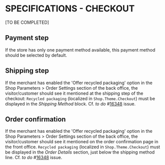 # **SPECIFICATIONS - CHECKOUT**


[TO BE COMPLETED]

## Payment step

If the store has only one payment method available, this payment method should be selected by default.


## Shipping step

If the merchant has enabled the 'Offer recycled packaging' option in the Shop Parameters > Order Settings section of the back office, the visitor/customer should see it mentioned at the shipping step of the checkout: `Recycled packaging` (localized in `Shop.Theme.Checkout`) must be displayed in the _Shipping Method_ block. Cf. _to do_ #[16348](https://github.com/PrestaShop/PrestaShop/issues/16348) issue.


## Order confirmation

If the merchant has enabled the 'Offer recycled packaging' option in the Shop Parameters > Order Settings section of the back office, the visitor/customer should see it mentioned on the order confirmation page in the front office. `Recycled packaging` (localized in `Shop.Theme.Checkout`) must be displayed in the _Order Details_ section, just below the shipping method line. Cf. _to do_ #[16348](https://github.com/PrestaShop/PrestaShop/issues/16348) issue.
